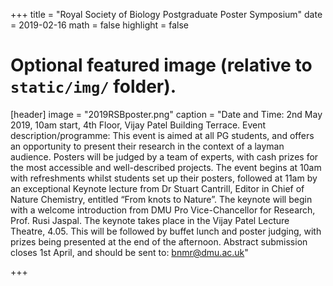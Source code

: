 +++
title = "Royal Society of Biology Postgraduate Poster Symposium"
date = 2019-02-16
math = false
highlight = false

# Optional featured image (relative to `static/img/` folder).
[header]
image = "2019RSBposter.png"
caption = "Date and Time: 2nd May 2019, 10am start, 4th Floor, Vijay Patel Building Terrace. Event description/programme: This event is aimed at all PG students, and offers an opportunity to present their research in the context of a layman audience. Posters will be judged by a team of experts, with cash prizes for the most accessible and well-described projects. The event begins at 10am with refreshments whilst students set up their posters, followed at 11am by an exceptional Keynote lecture from Dr Stuart Cantrill, Editor in Chief of Nature Chemistry, entitled “From knots to Nature”. The keynote will begin with a welcome introduction from DMU Pro Vice-Chancellor for Research, Prof. Rusi Jaspal. The keynote takes place in the Vijay Patel Lecture Theatre, 4.05. This will be followed by buffet lunch and poster judging, with prizes being presented at the end of the afternoon. Abstract submission closes 1st April, and should be sent to: bnmr@dmu.ac.uk"

+++
